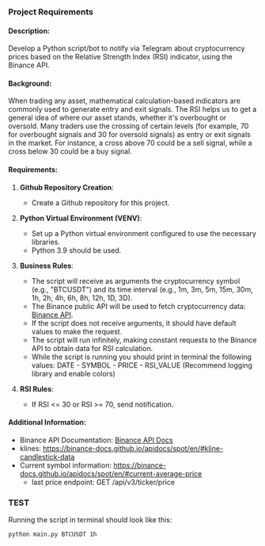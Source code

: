 ### Project Requirements

#### Description:
Develop a Python script/bot to notify via Telegram about cryptocurrency prices based on the Relative Strength Index (RSI) indicator, using the Binance API.

#### Background:
When trading any asset, mathematical calculation-based indicators are commonly used to generate entry and exit signals. The RSI helps us to get a general idea of where our asset stands, whether it's overbought or oversold. Many traders use the crossing of certain levels (for example, 70 for overbought signals and 30 for oversold signals) as entry or exit signals in the market. For instance, a cross above 70 could be a sell signal, while a cross below 30 could be a buy signal.

#### Requirements:

1. **Github Repository Creation**:
   - Create a Github repository for this project.

2. **Python Virtual Environment (VENV)**:
   - Set up a Python virtual environment configured to use the necessary libraries.
   - Python 3.9 should be used.

3. **Business Rules**:
   - The script will receive as arguments the cryptocurrency symbol (e.g., "BTCUSDT") and its time interval (e.g., 1m, 3m, 5m, 15m, 30m, 1h, 2h, 4h, 6h, 8h, 12h, 1D, 3D).
   - The Binance public API will be used to fetch cryptocurrency data: [Binance API](https://api.binance.com/api/v3/klines?symbol=BTCUSDT&interval=15m&limit=100).
   - If the script does not receive arguments, it should have default values to make the request.
   - The script will run infinitely, making constant requests to the Binance API to obtain data for RSI calculation.
   - While the script is running you should print in terminal the following values: DATE - SYMBOL - PRICE - RSI_VALUE (Recommend logging library and enable colors)

4. **RSI Rules**:
   - If RSI <= 30 or RSI >= 70, send notification.

#### Additional Information:
- Binance API Documentation: [Binance API Docs](https://binance-docs.github.io/apidocs/spot/en/#general-info)
- klines: https://binance-docs.github.io/apidocs/spot/en/#kline-candlestick-data
- Current symbol information: https://binance-docs.github.io/apidocs/spot/en/#current-average-price
  - last price endpoint: GET /api/v3/ticker/price


### TEST

Running the script in terminal should look like this:

```bash
python main.py BTCUSDT 1h
